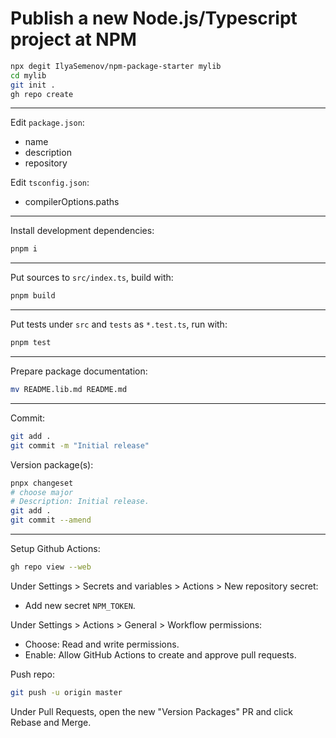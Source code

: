 # Publish a new Node.js/Typescript project at NPM

```sh
npx degit IlyaSemenov/npm-package-starter mylib
cd mylib
git init .
gh repo create
```

---

Edit `package.json`:

- name
- description
- repository

Edit `tsconfig.json`:

- compilerOptions.paths

---

Install development dependencies:

```sh
pnpm i
```

---

Put sources to `src/index.ts`, build with:

```sh
pnpm build
```

---

Put tests under `src` and `tests` as `*.test.ts`, run with:

```sh
pnpm test
```

---

Prepare package documentation:

```sh
mv README.lib.md README.md
```

---

Commit:

```sh
git add .
git commit -m "Initial release"
```

Version package(s):

```sh
pnpx changeset
# choose major
# Description: Initial release.
git add .
git commit --amend
```

---

Setup Github Actions:

```sh
gh repo view --web
```

Under Settings > Secrets and variables > Actions > New repository secret:

- Add new secret `NPM_TOKEN`.

Under Settings > Actions > General > Workflow permissions:

- Choose: Read and write permissions.
- Enable: Allow GitHub Actions to create and approve pull requests.

Push repo:

```sh
git push -u origin master
```

Under Pull Requests, open the new "Version Packages" PR and click Rebase and Merge.
